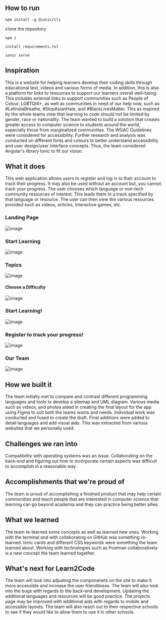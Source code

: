 ## How to run
`npm install -g @ionic/cli`

clone the repository

`npm i`

`install requirements.txt`

`ionic serve`


## Inspiration
This is a website for helping learners develop their coding skills through educational text, videos and various forms of media. In addition, this is also a platform for  links to resources to support our learners overall well-being. This includes external links to support communities such as People of Colour, LGBTQIA+, as well as communities in need of our help now, such as #LetIndiaBreathe, #StopAsianHate, and #BlackLivesMatter. This as inspired by the whole teams view that learning to code should not be limited by gender, race or nationality. The team wanted to build a solution that creates greater access to computer science to students around the world, especially those from marginalized communities. The WGAC Guidelines were considered for accessibility. Further research and analysis was conducted on different fonts and colours to better understand accessibility and user design/user interface concepts. Thus, the team considered Angular's library Ionic to fit our vision.

## What it does
This web application allows users to register and log in to their account to track their progress. It may also be used without an account but, you cannot track your progress. The user chooses which language or non-tech community resources of interest. This leads them to a track specified by that language or resource. The user can then view the various resources provided such as videos, articles, interactive games, etc.

### Landing Page
![image](https://user-images.githubusercontent.com/54692916/123535836-2f5a3900-d6ec-11eb-9fd2-940c6d7fb9a9.png)

### Start Learning
![image](https://user-images.githubusercontent.com/54692916/123535858-6a5c6c80-d6ec-11eb-9ab4-fdf25359fb44.png)

### Topics
![image](https://user-images.githubusercontent.com/54692916/123535869-806a2d00-d6ec-11eb-8547-2deeee08f9c9.png)

#### Choose a Difficulty
![image](https://user-images.githubusercontent.com/54692916/123535879-9d9efb80-d6ec-11eb-9634-94a41b76d62b.png)

### Start Learning!
![image](https://user-images.githubusercontent.com/54692916/123535886-b6a7ac80-d6ec-11eb-900d-8c65eeb9f050.png)

### Register to track your progress!
![image](https://user-images.githubusercontent.com/54692916/123535900-d212b780-d6ec-11eb-9705-3bc063eb3cbd.png)

### Our Team
![image](https://user-images.githubusercontent.com/54692916/123535843-47ca5380-d6ec-11eb-9284-5106c8705dd7.png)



## How we built it
The team initially met to compare and contrast different programming languages and tools to develop a sitemap and UML diagram. Various media such as videos, and photos aided in creating the final layout for the app using Figma to suit both the teams wants and needs. Individual work was conducted and fused to create the draft. Final additions were added to detail languages and add visual aids. This was extracted from various websites that we personally used.

## Challenges we ran into
Compatibility with operating systems was an issue. Collaborating on the back-end and figuring out how to incorporate certain aspects was difficult to accomplish in a reasonable way.

## Accomplishments that we're proud of
The team is proud of accomplishing a finished product that may help certain communities and teach people that are interested in computer science that learning can go beyond academia and they can practice being better allies.

## What we learned
The team re-learned some concepts as well as learned new ones. Working with the terminal and with collaborating on GitHub was something re-learned. Ionic cards and different CSS keywords were something the team learned about. Working with technologies such as Postman collaboratively is a new concept the team learned together.

## What's next for Learn2Code
The team will look into adjusting the componenets on the site to make it more accessible and increase the user friendliness. The team will also look into the bugs with regards to the back-end development. Updating the additional languages and resources will be good practice. The projects page may be improved with additional aids with regards to mobile and accessible layouts. The team will also reach out to their respective schools to see if they would like to allow them to use it in other schools.

